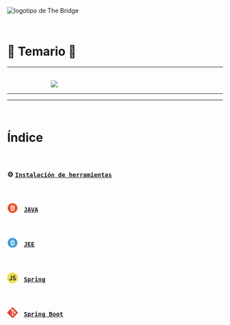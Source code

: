![logotipo de The Bridge](https://user-images.githubusercontent.com/27650532/77754601-e8365180-702b-11ea-8bed-5bc14a43f869.png "logotipo de The Bridge")

<br>

# 🚀 Temario 🚀
---

<br>

<div style='display: flex; justify-content: center'>
    <img src='https://i.blogs.es/53044d/java/1366_521.jpg' style='width: 300px'/>
</div>

---
---

<br>

# Índice

<br>

### ⚙️ [`Instalación de herramientas`](./src/instalacion.md)


<br>

### <img src='./src/assets/index/html5.png' style="width: 25px; vertical-align: sub; margin-right: 10px"/> [`JAVA`](./src/java/java.md)

<br>

### <img src='./src/assets/index/css3.png' style="width: 25px; vertical-align: sub; margin-right: 10px" /> [`JEE`](./src/java/jee.md)

<br>

### <img src='./src/assets/index/js.png' style="width: 25px; vertical-align: sub; margin-right: 10px"/> [`Spring`](./src/java/spring.md)

<br>

### <img src='./src/assets/index/git.png' style="width: 25px; vertical-align: sub; margin-right: 10px"/> [`Spring Boot`](./src/ejercicio/git-y-github.md)

<br>




